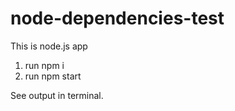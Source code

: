 # node-dependencies-test

This is node.js app

1. run npm i
2. run npm start

See output in terminal.
